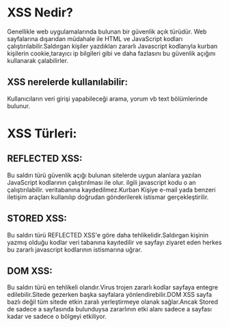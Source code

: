 # XSS Nedir? 

Genellikle web uygulamalarında bulunan bir güvenlik açık türüdür. Web sayfalarına dışarıdan müdahale ile HTML ve JavaScript kodları çalıştırılabilir.Saldırgan kişiler yazdıkları zararlı Javascript kodlarıyla kurban kişilerin cookie,tarayıcı ip bilgileri gibi ve daha fazlasını bu güvenlik açığını kullanarak çalabilirler.

## XSS nerelerde kullanılabilir:

Kullanıcıların veri girişi yapabileceği arama, yorum vb text bölümlerinde bulunur.

# XSS Türleri:

## REFLECTED XSS:

Bu saldırı türü güvenlik açığı bulunan sitelerde uygun alanlara yazılan JavaScript kodlarının çalıştırılması ile olur. ilgili javascript kodu o an çalıştırılabilir. veritabanına kaydedilmez.Kurban Kişiye e-mail yada benzeri iletişim araçları kullanılıp doğrudan gönderilerek istismar gerçekleştirilir.

## STORED XSS:

Bu saldırı türü REFLECTED XSS'e göre daha tehlikelidir.Saldırgan kişinin yazmış olduğu kodlar veri tabanına kayıtedilir ve sayfayı ziyaret eden herkes bu zararlı javascript kodlarının istismarına uğrar.

## DOM XSS: 

Bu saldırı türü en tehlikeli olandır.Virus trojen zararlı kodlar sayfaya entegre edilebilir.Sitede gezerken başka sayfalara yönlendirebilir.DOM XSS sayfa bazlı değil tüm sitede etkin zaralı yerleştirmeye olanak sağlar.Ancak Stored de sadece a sayfasında bulunduysa zararlının etki alanı sadece a sayfası kadar ve sadece o bölgeyi etkiliyor.


